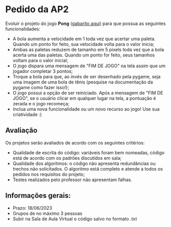 # Pedido da AP2

Evoluir o projeto do jogo **Pong** ([gabarito aqui](https://replit.com/@victor0machado/prog-20231-aula12)) para que possua as seguintes funcionalidades:

* A bola aumenta a velocidade em 1 toda vez que acertar uma paleta. Quando um ponto for feito, sua velocidade volta para o valor inicia;
* Ambas as paletas reduzem de tamanho em 5 pixels toda vez que a bola acerta uma das paletas. Quando um ponto for feito, seus tamanhos voltam para o valor inicial;
* O jogo dispara uma mensagem de "FIM DE JOGO" na tela assim que um jogador completar 3 pontos;
* Troque a bola para que, ao invés de ser desenhado pela pygame, seja uma imagem de uma bola de tênis (pesquise na documentação da pygame como fazer isso!);
* O jogo possui a opção de ser reiniciado. Após a mensagem de "FIM DE JOGO", se o usuário clicar em qualquer lugar na tela, a pontuação é zerada e o jogo recomeça;
* Inclua uma nova funcionalidade ou um novo recurso ao jogo! Use sua criatividade :)

## Avaliação

Os projetos serão avaliados de acordo com os seguintes critérios:

* Qualidade de escrita do código: variáveis foram bem nomeadas, código está de acordo com os padrões discutidos em sala;
* Qualidade dos algoritmos: o código não apresenta redundâncias ou trechos não solicitados. O algoritmo está completo e atende a todos os pedidos nos requisitos do projeto;
* Testes realizados pelo professor não apresentam falhas.

## Informações gerais:

* Prazo: 18/06/2023
* Grupos de no máximo 3 pessoas
* Subir na Sala de Aula Virtual o código salvo no formato .txt
